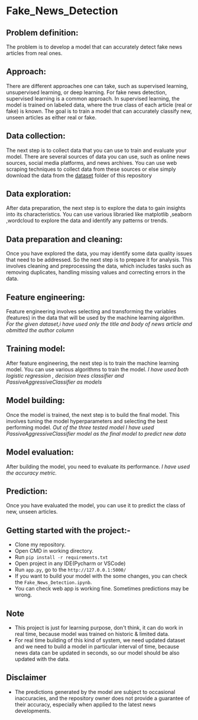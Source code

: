 # Fake_News_Detection

## Problem definition:
The problem is to develop a model that can accurately detect fake news articles from real ones.

## Approach:
There are different approaches one can take, such as supervised learning, unsupervised learning, or deep learning. For fake news detection, supervised learning is a common approach. In supervised learning, the model is trained on labeled data, where the true class of each article (real or fake) is known. The goal is to train a model that can accurately classify new, unseen articles as either real or fake.

## Data collection:
The next step is to collect data that you can use to train and evaluate your model. There are several sources of data you can use, such as online news sources, social media platforms, and news archives. You can use web scraping techniques to collect data from these sources or else simply download the data from the [dataset](/dataset) folder of this repository

## Data exploration:
After data preparation, the next step is to explore the data to gain insights into its characteristics. You can use various libraried like matplotlib ,seaborn ,wordcloud to explore the data and identify any patterns or trends.

## Data preparation and cleaning:
Once you have explored the data, you may identify some data quality issues that need to be addressed. So the next step is to prepare it for analysis. This involves cleaning and preprocessing the data, which includes tasks such as removing duplicates, handling missing values and correcting errors in the data.

## Feature engineering:
Feature engineering involves selecting and transforming the variables (features) in the data that will be used by the machine learning algorithm. 
<i>For the given dataset,i have used only the title and body of news article and obmitted the author column</i>

## Training model:
After feature engineering, the next step is to train the machine learning model. You can use various algorithms to train the model.
<i>I have used both logistic regression , decision trees classifier and PassiveAggressiveClassifier as models </i>

## Model building:
Once the model is trained, the next step is to build the final model. This involves tuning the model hyperparameters and selecting the best performing model.
<i>Out of the three tested model I have used PassiveAggressiveClassifier model as the final model to predict new data</i>

## Model evaluation:
After building the model, you need to evaluate its performance.
<i>I have used the accuracy metric.</i>

## Prediction:
Once you have evaluated the model, you can use it to predict the class of new, unseen articles.

## Getting started with the project:-

- Clone my repository.
- Open CMD in working directory.
- Run `pip install -r requirements.txt`
- Open project in any IDE(Pycharm or VSCode)
- Run `app.py`, go to the `http://127.0.0.1:5000/`
- If you want to build your model with the some changes, you can check the `Fake_News_Detection.ipynb`.
- You can check web app is working fine. Sometimes predictions may be wrong.

## Note
- This project is just for learning purpose, don't think, it can do work in real time, because model was trained on historic & limited data.
- For real time building of this kind of system, we need updated dataset and we need to build a model in particular interval of time, because news data can be updated in seconds, so our model should be also updated with the data.

## Disclaimer
- The predictions generated by the model are subject to occasional inaccuracies, and the repository owner does not provide a guarantee of their accuracy, especially when applied to the latest news developments.